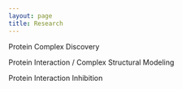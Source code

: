 ```yaml
---
layout: page
title: Research
---
```


<p class="message">
	Protein Complex Discovery
</p>

<p class="message">
	Protein Interaction / Complex Structural Modeling
</p>

<p class="message">
	Protein Interaction Inhibition
</p>


